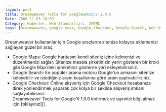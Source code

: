 ```yaml
---
layout: post
title: Dreamweaver Tools for Google&#039;¢ 1.0.0
Date: 2006-11-03 18:59
Category: Haberler, Web Standartları, XHTML
tags: [Dreamweaver, google maps, Google-Checkout, Google-Search, Web Standartları, XHTML]
---
```


Dreamweaver kullananlar için Google araçlarını sitenize kolayca
eklemenizi sağlayan güzel bir araç.

<ul>
<li>
Google Maps: Google haritasını kendi siteniz içine kelmenizi ve
düzenlmenizi sağlar. Sitenize mesela şirketinizin yerin gösteren bir
kroki gibi Google Map'deki şireketiniz gösterne yeri ekleyebilirsiniz.

</li>
<li>
Google Search: En popüler arama motoru Google'un armasını sitenize
keleyebilir ve istediğiniz aram koşullarına göre aram yaptırabilirsiniz.

</li>
<li>
Google Checkout: Online alışveriş için Google Checkout hesabanıza direk
yönlendirmek yaparak çok kolya bir şekilde alışveriş imkanı
sağlayabilirsiniz.

</li>
Dreamweaver Tools for Google'¢ 1.0.0 indirmek ve iayrıntılı bilgi almak
için [tıklayınız][].


  [tıklayınız]: http://www.webassist.com/professional/products/productdetails.asp?PID=115&RID=782&UID=171016&EID=deco%40netway.at&utm_source=061031_opens&utm_medium=email&utm_campaign=061031_Google
